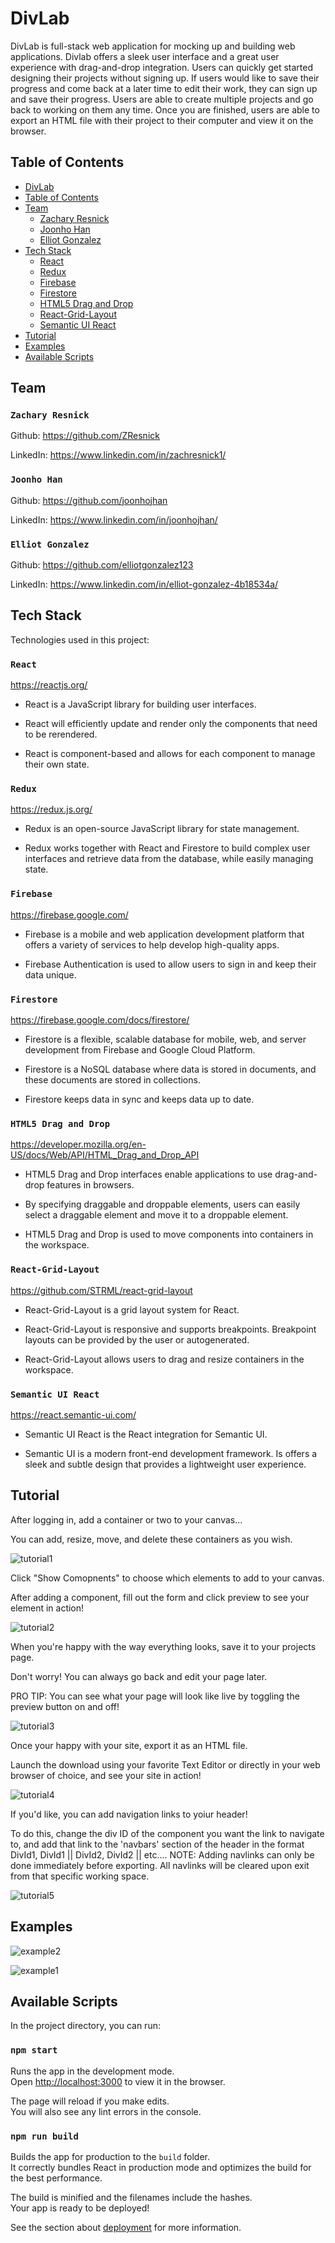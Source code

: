 # DivLab

DivLab is full-stack web application for mocking up and building web applications. Divlab offers a sleek user interface and a great user experience with drag-and-drop integration. Users can quickly get started designing their projects without signing up. If users would like to save their progress and come back at a later time to edit their work, they can sign up and save their progress. Users are able to create multiple projects and go back to working on them any time. Once you are finished, users are able to export an HTML file with their project to their computer and view it on the browser.

## Table of Contents

- [DivLab](#DivLab)
- [Table of Contents](#Table-of-Contents)
- [Team](#Team)
  - [Zachary Resnick](#Zachary-Resnick)
  - [Joonho Han](#Joonho-Han)
  - [Elliot Gonzalez](#Elliot-Gonzalez)
- [Tech Stack](#Tech-Stack)
  - [React](#React)
  - [Redux](#Redux)
  - [Firebase](#Firebase)
  - [Firestore](###Firestore)
  - [HTML5 Drag and Drop](#HTML5-Drag-and-Drop)
  - [React-Grid-Layout](#React-Grid-Layout)
  - [Semantic UI React](#Semantic-UI-React)
- [Tutorial](#Tutorial)
- [Examples](#Examples)
- [Available Scripts](#Available-Scripts)

## Team

### `Zachary Resnick`

Github: https://github.com/ZResnick

LinkedIn: https://www.linkedin.com/in/zachresnick1/

### `Joonho Han`

Github: https://github.com/joonhojhan

LinkedIn: https://www.linkedin.com/in/joonhojhan/

### `Elliot Gonzalez`

Github: https://github.com/elliotgonzalez123

LinkedIn: https://www.linkedin.com/in/elliot-gonzalez-4b18534a/

## Tech Stack

Technologies used in this project:

### `React`

https://reactjs.org/

- React is a JavaScript library for building user interfaces.

- React will efficiently update and render only the components that need to be rerendered.

- React is component-based and allows for each component to manage their own state.

### `Redux`

https://redux.js.org/

- Redux is an open-source JavaScript library for state management.

- Redux works together with React and Firestore to build complex user interfaces and retrieve data from the database, while easily managing state.

### `Firebase`

https://firebase.google.com/

- Firebase is a mobile and web application development platform that offers a variety of services to help develop high-quality apps.

- Firebase Authentication is used to allow users to sign in and keep their data unique.

### `Firestore`

https://firebase.google.com/docs/firestore/

- Firestore is a flexible, scalable database for mobile, web, and server development from Firebase and Google Cloud Platform.

- Firestore is a NoSQL database where data is stored in documents, and these documents are stored in collections.

- Firestore keeps data in sync and keeps data up to date.

### `HTML5 Drag and Drop`

https://developer.mozilla.org/en-US/docs/Web/API/HTML_Drag_and_Drop_API

- HTML5 Drag and Drop interfaces enable applications to use drag-and-drop features in browsers.

- By specifying draggable and droppable elements, users can easily select a draggable element and move it to a droppable element.

- HTML5 Drag and Drop is used to move components into containers in the workspace.

### `React-Grid-Layout`

https://github.com/STRML/react-grid-layout

- React-Grid-Layout is a grid layout system for React.

- React-Grid-Layout is responsive and supports breakpoints. Breakpoint layouts can be provided by the user or autogenerated.

- React-Grid-Layout allows users to drag and resize containers in the workspace.

### `Semantic UI React`

https://react.semantic-ui.com/

- Semantic UI React is the React integration for Semantic UI.

- Semantic UI is a modern front-end development framework. Is offers a sleek and subtle design that provides a lightweight user experience.

## Tutorial

After logging in, add a container or two to your canvas...

You can add, resize, move, and delete these containers as you wish.

![tutorial1](https://media.giphy.com/media/Qz4snoMQSPhXDikptH/giphy.gif)

Click "Show Comopnents" to choose which elements to add to your canvas.

After adding a component, fill out the form and click preview to see your element in action!

![tutorial2](https://media.giphy.com/media/lPLOsVCKifFC19EImy/giphy.gif)

When you're happy with the way everything looks, save it to your projects page.

Don't worry! You can always go back and edit your page later.

PRO TIP: You can see what your page will look like live by toggling the preview button on and off!

![tutorial3](https://media.giphy.com/media/hs1cB6r8dTkjPt3fGt/giphy.gif)

Once your happy with your site, export it as an HTML file.

Launch the download using your favorite Text Editor or directly in your web browser of choice, and see your site in action!

![tutorial4](https://media.giphy.com/media/fxNXJQzuevhG04Hz3N/giphy.gif)

If you'd like, you can add navigation links to yoiur header!

To do this, change the div ID of the component you want the link to navigate to, and add that link to the 'navbars' section of the header in the format DivId1, DivId1 || DivId2, DivId2 || etc.... NOTE: Adding navlinks can only be done immediately before exporting. All navlinks will be cleared upon exit from that specific working space.

![tutorial5](https://media.giphy.com/media/QzAdOIkZ9G0svTin0X/giphy.gif)

## Examples

![example2](https://github.com/bowserdnd/divlab/blob/readme/public/images/example2.png)

![example1](https://github.com/bowserdnd/divlab/blob/readme/public/images/example1.png)

## Available Scripts

In the project directory, you can run:

### `npm start`

Runs the app in the development mode.<br>
Open [http://localhost:3000](http://localhost:3000) to view it in the browser.

The page will reload if you make edits.<br>
You will also see any lint errors in the console.

<!-- ### `npm test`

Launches the test runner in the interactive watch mode.<br>
See the section about [running tests](https://facebook.github.io/create-react-app/docs/running-tests) for more information. -->

### `npm run build`

Builds the app for production to the `build` folder.<br>
It correctly bundles React in production mode and optimizes the build for the best performance.

The build is minified and the filenames include the hashes.<br>
Your app is ready to be deployed!

See the section about [deployment](https://facebook.github.io/create-react-app/docs/deployment) for more information.

<!-- ### `npm run eject`

**Note: this is a one-way operation. Once you `eject`, you can’t go back!**

If you aren’t satisfied with the build tool and configuration choices, you can `eject` at any time. This command will remove the single build dependency from your project.

Instead, it will copy all the configuration files and the transitive dependencies (Webpack, Babel, ESLint, etc) right into your project so you have full control over them. All of the commands except `eject` will still work, but they will point to the copied scripts so you can tweak them. At this point you’re on your own.

You don’t have to ever use `eject`. The curated feature set is suitable for small and middle deployments, and you shouldn’t feel obligated to use this feature. However we understand that this tool wouldn’t be useful if you couldn’t customize it when you are ready for it.

## Learn More

You can learn more in the [Create React App documentation](https://facebook.github.io/create-react-app/docs/getting-started).

To learn React, check out the [React documentation](https://reactjs.org/).

### Code Splitting

This section has moved here: https://facebook.github.io/create-react-app/docs/code-splitting

### Analyzing the Bundle Size

This section has moved here: https://facebook.github.io/create-react-app/docs/analyzing-the-bundle-size

### Making a Progressive Web App

This section has moved here: https://facebook.github.io/create-react-app/docs/making-a-progressive-web-app

### Advanced Configuration

This section has moved here: https://facebook.github.io/create-react-app/docs/advanced-configuration

### Deployment

This section has moved here: https://facebook.github.io/create-react-app/docs/deployment

### `npm run build` fails to minify

This section has moved here: https://facebook.github.io/create-react-app/docs/troubleshooting#npm-run-build-fails-to-minify -->
